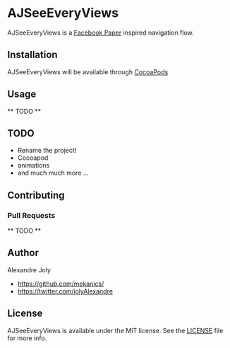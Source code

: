 # AJSeeEveryViews

AJSeeEveryViews is a [Facebook Paper](http://facebook.com/paper) inspired navigation flow. 

## Installation

AJSeeEveryViews will be available through [CocoaPods](http://cocoapods.org)

## Usage 

** TODO **

## TODO

 - Rename the project!
 - Cocoapod
 - animations
 - and much much more ... 

## Contributing
### Pull Requests
** TODO **

## Author

Alexandre Joly

 - https://github.com/mekanics/
 - https://twitter.com/jolyAlexandre

## License

AJSeeEveryViews is available under the MIT license. See the [LICENSE](LICENSE) file for more info.

